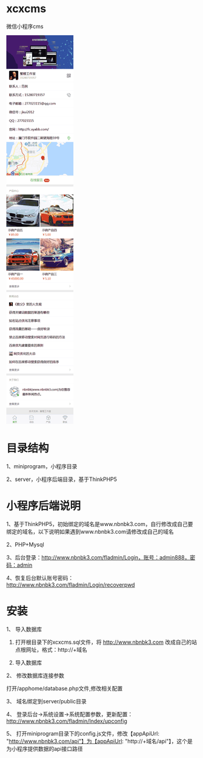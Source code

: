 # xcxcms
微信小程序cms

![alt text](miniprogram/images/screenshots-wap.gif "截图")

# 目录结构

1、miniprogram，小程序目录

2、server，小程序后端目录，基于ThinkPHP5


# 小程序后端说明

1、基于ThinkPHP5，初始绑定的域名是www.nbnbk3.com，自行修改成自己要绑定的域名，以下说明如果遇到www.nbnbk3.com请修改成自己的域名

2、PHP+Mysql

3、后台登录：http://www.nbnbk3.com/fladmin/Login，账号：admin888，密码：admin

4、恢复后台默认账号密码：http://www.nbnbk3.com/fladmin/Login/recoverpwd


# 安装

1、 导入数据库

1) 打开根目录下的xcxcms.sql文件，将 http://www.nbnbk3.com 改成自己的站点根网址，格式：http://+域名

2) 导入数据库

2、 修改数据库连接参数

打开/apphome/database.php文件,修改相关配置

3、 域名绑定到server/public目录

4、 登录后台->系统设置->系统配置参数，更新配置：http://www.nbnbk3.com/fladmin/Index/upconfig

5、 打开miniprogram目录下的config.js文件，修改【appApiUrl: "http://www.nbnbk3.com/api"】为【appApiUrl: "http://+域名/api"】，这个是为小程序提供数据的api接口路径